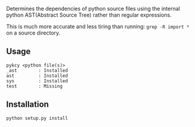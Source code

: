 Determines the dependencies of python source files using the internal python
AST(Abstract Source Tree) rather than regular expressions.

This is much more accurate and less tiring than running:
`grep -R import *` on a source directory.


Usage
----------

    pykcy <python file(s)>
    _ast 		: Installed
    ast 		: Installed
    sys 		: Installed
    test		: Missing


Installation
----------

	python setup.py install



